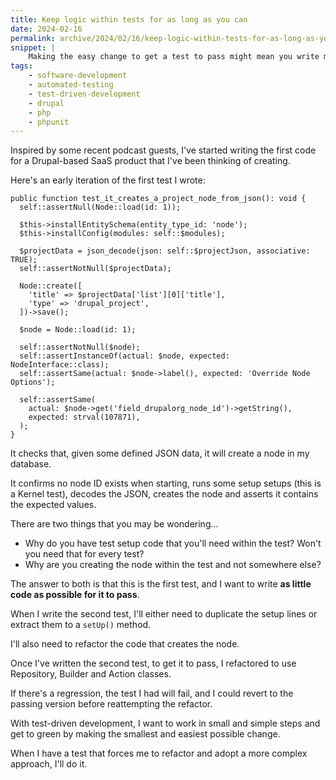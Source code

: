 ```yaml
---
title: Keep logic within tests for as long as you can
date: 2024-02-16
permalink: archive/2024/02/16/keep-logic-within-tests-for-as-long-as-you-can
snippet: |
    Making the easy change to get a test to pass might mean you write more logic in your tests than you expect, at least to begin with.
tags:
    - software-development
    - automated-testing
    - test-driven-development
    - drupal
    - php
    - phpunit
---
```


Inspired by some recent podcast guests, I've started writing the first code for a Drupal-based SaaS product that I've been thinking of creating.

Here's an early iteration of the first test I wrote:

```language-php
public function test_it_creates_a_project_node_from_json(): void {
  self::assertNull(Node::load(id: 1));

  $this->installEntitySchema(entity_type_id: 'node');
  $this->installConfig(modules: self::$modules);

  $projectData = json_decode(json: self::$projectJson, associative: TRUE);
  self::assertNotNull($projectData);

  Node::create([
    'title' => $projectData['list'][0]['title'],
    'type' => 'drupal_project',
  ])->save();

  $node = Node::load(id: 1);

  self::assertNotNull($node);
  self::assertInstanceOf(actual: $node, expected: NodeInterface::class);
  self::assertSame(actual: $node->label(), expected: 'Override Node Options');

  self::assertSame(
    actual: $node->get('field_drupalorg_node_id')->getString(),
    expected: strval(107871),
  );
}
```

It checks that, given some defined JSON data, it will create a node in my database.

It confirms no node ID exists when starting, runs some setup setups (this is a Kernel test), decodes the JSON, creates the node and asserts it contains the expected values.

There are two things that you may be wondering...

* Why do you have test setup code that you'll need within the test? Won't you need that for every test?
* Why are you creating the node within the test and not somewhere else?

The answer to both is that this is the first test, and I want to write **as little code as possible for it to pass**.

When I write the second test, I'll either need to duplicate the setup lines or extract them to a `setUp()` method.

I'll also need to refactor the code that creates the node.

Once I've written the second test, to get it to pass, I refactored to use Repository, Builder and Action classes.

If there's a regression, the test I had will fail, and I could revert to the passing version before reattempting the refactor.

With test-driven development, I want to work in small and simple steps and get to green by making the smallest and easiest possible change.

When I have a test that forces me to refactor and adopt a more complex approach, I'll do it.
